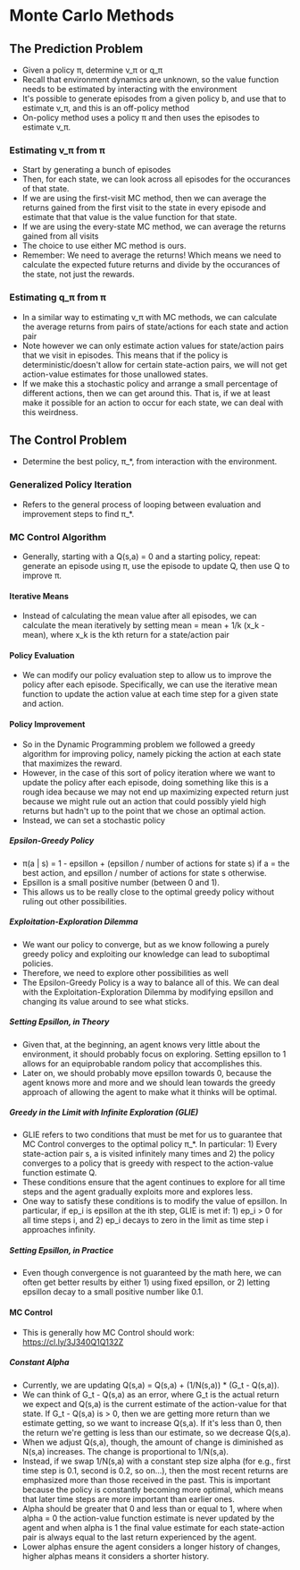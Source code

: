 # Monte Carlo Methods

## The Prediction Problem
- Given a policy π, determine v_π or q_π
- Recall that environment dynamics are unknown, so the value function needs to be estimated by interacting with the environment
- It's possible to generate episodes from a given policy b, and use that to estimate v_π, and this is an off-policy method
- On-policy method uses a policy π and then uses the episodes to estimate v_π.


### Estimating v_π from π
- Start by generating a bunch of episodes
- Then, for each state, we can look across all episodes for the occurances of that state.
- If we are using the first-visit MC method, then we can average the returns gained from the first visit to the state in every episode and estimate that that value is the value function for that state.
- If we are using the every-state MC method, we can average the returns gained from all visits
- The choice to use either MC method is ours.
- Remember: We need to average the returns! Which means we need to calculate the expected future returns and divide by the occurances of the state, not just the rewards.

### Estimating q_π from π
- In a similar way to estimating v_π with MC methods, we can calculate the average returns from pairs of state/actions for each state and action pair
- Note however we can only estimate action values for state/action pairs that we visit in episodes. This means that if the policy is deterministic/doesn't allow for certain state-action pairs, we will not get action-value estimates for those unallowed states. 
- If we make this a stochastic policy and arrange a small percentage of different actions, then we can get around this. That is, if we at least make it possible for an action to occur for each state, we can deal with this weirdness.

## The Control Problem
- Determine the best policy, π_*, from interaction with the environment.

### Generalized Policy Iteration
- Refers to the general process of looping between evaluation and improvement steps to find π_*.

### MC Control Algorithm
- Generally, starting with a Q(s,a) = 0 and a starting policy, repeat: generate an episode using π, use the episode to update Q, then use Q to improve π.

#### Iterative Means
- Instead of calculating the mean value after all episodes, we can calculate the mean iteratively by setting mean = mean + 1/k (x_k - mean), where x_k is the kth return for a state/action pair

#### Policy Evaluation
- We can modify our policy evaluation step to allow us to improve the policy after each episode. Specifically, we can use the iterative mean function to update the action value at each time step for a given state and action.

#### Policy Improvement
- So in the Dynamic Programming problem we followed a greedy algorithm for improving policy, namely picking the action at each state that maximizes the reward.
- However, in the case of this sort of policy iteration where we want to update the policy after each episode, doing something like this is a rough idea because we may not end up maximizing expected return just because we might rule out an action that could possibly yield high returns but hadn't up to the point that we chose an optimal action.
- Instead, we can set a stochastic policy

##### Epsilon-Greedy Policy
- π(a | s) = 1 - epsillon + (epsillon / number of actions for state s) if a = the best action, and epsillon / number of actions for state s otherwise. 
- Epsillon is a small positive number (between 0 and 1).
- This allows us to be really close to the optimal greedy policy without ruling out other possibilities.

##### Exploitation-Exploration Dilemma
- We want our policy to converge, but as we know following a purely greedy policy and exploiting our knowledge can lead to suboptimal policies.
- Therefore, we need to explore other possibilities as well
- The Epsilon-Greedy Policy is a way to balance all of this. We can deal with the Exploitation-Exploration Dilemma by modifying epsillon and changing its value around to see what sticks.

##### Setting Epsillon, in Theory
- Given that, at the beginning, an agent knows very little about the environment, it should probably focus on exploring. Setting epsillon to 1 allows for an equiprobable random policy that accomplishes this.
- Later on, we should probably move epsillon towards 0, because the agent knows more and more and we should lean towards the greedy approach of allowing the agent to make what it thinks will be optimal.

##### Greedy in the Limit with Infinite Exploration (GLIE)
- GLIE refers to two conditions that must be met for us to guarantee that MC Control converges to the optimal policy π_*. In particular: 1) Every state-action pair s, a is visited infinitely many times and 2) the policy converges to a policy that is greedy with respect to the action-value function estimate Q.
- These conditions ensure that the agent continues to explore for all time steps and the agent gradually exploits more and explores less.
- One way to satisfy these conditions is to modify the value of epsillon. In particular, if ep_i is epsillon at the ith step, GLIE is met if: 1) ep_i > 0 for all time steps i, and 2) ep_i decays to zero in the limit as time step i approaches infinity.

##### Setting Epsillon, in Practice
- Even though convergence is not guaranteed by the math here, we can often get better results by either 1) using fixed epsillon, or 2) letting epsillon decay to a small positive number like 0.1.

#### MC Control 
- This is generally how MC Control should work: https://cl.ly/3J340Q1Q132Z

##### Constant Alpha
- Currently, we are updating Q(s,a) = Q(s,a) + (1/N(s,a)) * (G_t - Q(s,a)).
- We can think of G_t - Q(s,a) as an error, where G_t is the actual return we expect and Q(s,a) is the current estimate of the action-value for that state. If G_t - Q(s,a) is > 0, then we are getting more return than we estimate getting, so we want to increase Q(s,a). If it's less than 0, then the return we're getting is less than our estimate, so we decrease Q(s,a).
- When we adjust Q(s,a), though, the amount of change is diminished as N(s,a) increases. The change is proportional to 1/N(s,a).
- Instead, if we swap 1/N(s,a) with a constant step size alpha (for e.g., first time step is 0.1, second is 0.2, so on...), then the most recent returns are emphasized more than those received in the past. This is important because the policy is constantly becoming more optimal, which means that later time steps are more important than earlier ones.
- Alpha should be greater that 0 and less than or equal to 1, where when alpha = 0 the action-value function estimate is never updated by the agent and when alpha is 1 the final value estimate for each state-action pair is always equal to the last return experienced by the agent.
- Lower alphas ensure the agent considers a longer history of changes, higher alphas means it considers a shorter history.
